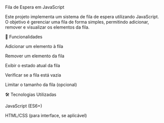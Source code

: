Fila de Espera em JavaScript

Este projeto implementa um sistema de fila de espera utilizando JavaScript. O objetivo é gerenciar uma fila de forma simples, permitindo adicionar, remover e visualizar os elementos da fila.

🚀 Funcionalidades

Adicionar um elemento à fila

Remover um elemento da fila

Exibir o estado atual da fila

Verificar se a fila está vazia

Limitar o tamanho da fila (opcional)

🛠️ Tecnologias Utilizadas

JavaScript (ES6+)

HTML/CSS (para interface, se aplicável)
